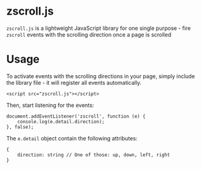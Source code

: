 # zscroll.js

`zscroll.js` is a lightweight JavaScript library for one single purpose - fire `zscroll` events with the scrolling direction once a page is scrolled

# Usage

To activate events with the scrolling directions in your page, simply include the library file - it will register all events automatically.

    <script src="zscroll.js"></script>

Then, start listening for the events:

    document.addEventListener('zscroll', function (e) {
        console.log(e.detail.direction);
    }, false);

The `e.detail` object contain the following attributes:

    {
        direction: string // One of those: up, down, left, right
    }
